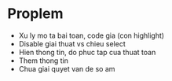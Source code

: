 # Proplem

- Xu ly mo ta bai toan, code gia (con highlight)
- Disable giai thuat vs chieu select
- Hien thong tin, do phuc tap cua thuat toan
- Them thong tin
- Chua giai quyet van de so am
